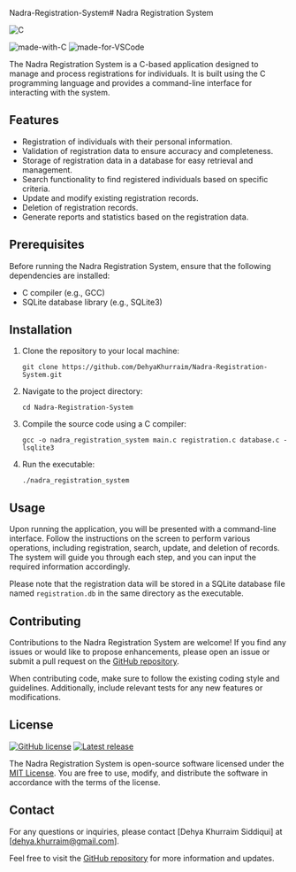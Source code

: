 Nadra-Registration-System# Nadra Registration System

![C](	https://img.shields.io/badge/C-00599C?style=for-the-badge&logo=c&logoColor=white)

![made-with-C](https://img.shields.io/badge/Made%20with-C-1f425f.svg)
![made-for-VSCode](https://img.shields.io/badge/Made%20for-VSCode-1f425f.svg)

The Nadra Registration System is a C-based application designed to manage and process registrations for individuals. It is built using the C programming language and provides a command-line interface for interacting with the system.

## Features

- Registration of individuals with their personal information.
- Validation of registration data to ensure accuracy and completeness.
- Storage of registration data in a database for easy retrieval and management.
- Search functionality to find registered individuals based on specific criteria.
- Update and modify existing registration records.
- Deletion of registration records.
- Generate reports and statistics based on the registration data.

## Prerequisites

Before running the Nadra Registration System, ensure that the following dependencies are installed:

- C compiler (e.g., GCC)
- SQLite database library (e.g., SQLite3)

## Installation

1. Clone the repository to your local machine:

   ```
   git clone https://github.com/DehyaKhurraim/Nadra-Registration-System.git
   ```

2. Navigate to the project directory:

   ```
   cd Nadra-Registration-System
   ```

3. Compile the source code using a C compiler:

   ```
   gcc -o nadra_registration_system main.c registration.c database.c -lsqlite3
   ```

4. Run the executable:

   ```
   ./nadra_registration_system
   ```

## Usage

Upon running the application, you will be presented with a command-line interface. Follow the instructions on the screen to perform various operations, including registration, search, update, and deletion of records. The system will guide you through each step, and you can input the required information accordingly.

Please note that the registration data will be stored in a SQLite database file named `registration.db` in the same directory as the executable.

## Contributing

Contributions to the Nadra Registration System are welcome! If you find any issues or would like to propose enhancements, please open an issue or submit a pull request on the [GitHub repository](https://github.com/DehyaKhurraim/Nadra-Registration-System).

When contributing code, make sure to follow the existing coding style and guidelines. Additionally, include relevant tests for any new features or modifications.

## License
[![GitHub license](https://img.shields.io/github/license/DehyaKhurraim/Nadra-Registration-System.svg)](https://github.com/DehyaKhurraim/Nadra-Registration-System/blob/master/LICENSE)
[![Latest release](https://badgen.net/github/release/DehyaKhurraim/Nadra-Registration-System)](https://github.com/DehyaKhurraim/Nadra-Registration-System/releases)

The Nadra Registration System is open-source software licensed under the [MIT License](LICENSE). You are free to use, modify, and distribute the software in accordance with the terms of the license.

## Contact

For any questions or inquiries, please contact [Dehya Khurraim Siddiqui] at [dehya.khurraim@gmail.com].

Feel free to visit the [GitHub repository](https://github.com/DehyaKhurraim/Nadra-Registration-System) for more information and updates.
